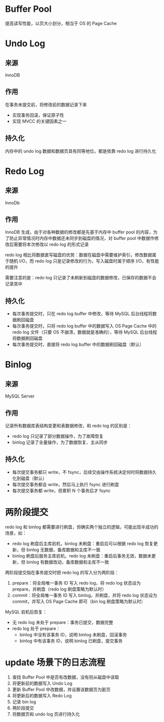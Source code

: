 # Buffer Pool

提高读写性能，以页大小划分，相当于 OS 的 Page Cache
# Undo Log

## 来源

InnoDB
## 作用

在事务未提交前，将修改前的数据记录下来

* 实现事务回滚，保证原子性
* 实现 MVCC 的关键因素之一

## 持久化

内存中的 undo log 数据和数据页具有同等地位，都是依靠 redo log 进行持久化

# Redo Log

## 来源

InnoDb
## 作用

InnoDB 生成，由于对各种数据的修改都是先基于内存中 buffer pool 的内容，为了防止异常情况时内存中数据还未同步到磁盘的情况，对 buffer pool 中数据作修改后需要将本次修改以 redo log 的形式记录

redo log 相比将数据直写磁盘的优势：数据在磁盘中需要维护索引，修改数据属于随机 I/O，而 redo log 只是记录修改的行为，写入磁盘时属于顺序 I/O，有性能的提升

需要注意的是：redo log 只记录了未刷新到磁盘的数据修改，已保存的数据不会记录其中

## 持久化

* 每次事务提交时，只在 redo log buffer 中修改，等待 MySQL 后台线程将数据刷回磁盘
* 每次事务提交时，只将 redo log buffer 中的数据写入 OS Page Cache 中的 redo log 文件（只要 OS 不崩溃，数据就是准确的），等待 MySQL 后台线程将数据刷回磁盘
* 每次事务提交时，直接将 redo log buffer 中的数据刷回磁盘（默认）

# Binlog

## 来源

MySQL Server
## 作用

记录所有数据库表结构变更和表数据修改，和 redo log 的区别是：

* redo log 只记录了部分数据操作，为了故障恢复
* binlog 记录了全量操作，为了数据恢复、主从同步

## 持久化

- 每次提交事务都只 write，不 fsync，后续交由操作系统决定何时将数据持久化到磁盘（默认）
- 每次提交事务都会 write，然后马上执行 fsync 进行刷盘
- 每次提交事务都 write，但累积 N 个事务后才 fsync

# 两阶段提交

redo log 和 binlog 都需要进行刷盘，但确实两个独立的逻辑，可能出现半成功的场景，如：

* redo log 刷盘后主库宕机，binlog 未刷盘：重启后可以根据 redo log 恢复更新，但 binlog 无数据，备库数据和主库不一致
* binlog 刷盘后服务主库宕机，redo log 未刷盘：重启后事务无效，数据未更新，但 binlog 有数据改动，备库数据和主库不一致

两阶段提交指在事务提交时把 redo log 的写入分为两阶段：

1. prepare：将全局唯一事务 ID 写入 redo log，将 redo log 状态设为 prepare，并刷盘（redo log 刷盘策略为默认时）
2. commit：将全局唯一事务 ID 写入 binlog，并刷盘，并将 redo log 状态设为 commit，并写入 OS Page Cache 即可（bin log 刷盘策略为默认时）

MySQL 宕机后恢复：

* 无 redo log 未处于 prepare：事务已提交，数据完整
* redo log 处于 prepare：
	* binlog 中没有该事务 ID，说明 binlog 未刷盘，回滚事务
	* binlog 中有该事务 ID，说明 binlog 已刷盘，提交事务

# update 场景下的日志流程

1. 查找 Buffer Pool 中是否有改数据，没有则从磁盘中读取
2. 将更新前的数据写入 Undo Log
3. 更新 Buffer Pool 中改数据，并设置该数据页为脏页
4. 将更新后的数据写入 Redo Log
5. 记录 bin log
6. 两阶段提交
7. 将数据页和 undo log 页进行持久化